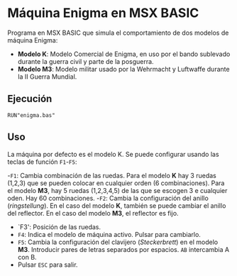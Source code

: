 # Máquina Enigma en MSX BASIC

Programa en MSX BASIC que simula el comportamiento de dos modelos de  máquina Enigma:

- **Modelo K**: Modelo Comercial de Enigma, en uso por el bando sublevado durante la guerra civil y parte de la posguerra.    
- **Modelo M3**: Modelo militar usado por la Wehrmacht y Luftwaffe durante la II Guerra Mundial.

## Ejecución

    RUN"enigma.bas"

## Uso

La máquina por defecto es el modelo K. Se puede configurar usando las teclas de función  `F1`-`F5`:

-`F1`: Cambia combinación de las ruedas. Para el modelo **K** hay 3 ruedas (1,2,3) que se pueden colocar en cualquier orden (6 combinaciones). Para el modelo **M3**, hay 5 ruedas (1,2,3,4,5) de las que se escogen 3 e cualquier oden. Hay 60 combinaciones.
-`F2`: Cambia la configuración del anillo (*ringstellung*). En el caso del modelo **K**, también se puede cambiar el anillo del reflector. En el caso del modelo **M3**, el reflector es fijo.
- `F3': Posición de las ruedas.
- `F4`: Indica el modelo de máquina activo. Pulsar para cambiarlo.
- `F5`: Cambia la configuración del clavijero (*Steckerbrett*) en el modelo **M3**. Introducir pares de letras separados por espacios. `AB` intercambia A con B.
- Pulsar `ESC` para salir.
